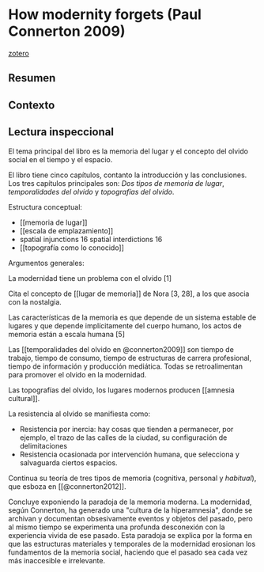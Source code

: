 # How modernity forgets (Paul Connerton 2009)
[zotero](zotero://select/items/@connerton2009)

## Resumen

## Contexto

## Lectura inspeccional

<!--Según el título, prefacio, epígrafe, solapa-->
El tema principal del libro es la memoria del lugar y el concepto del olvido social en el tiempo y el espacio.

<!--Según la tabla de contenido, índices, apéndices-->
El libro tiene cinco capítulos, contanto la introducción y las conclusiones. Los tres capítulos principales son: *Dos tipos de memoria de lugar*, *temporalidades del olvido* y *topografías del olvido*.

<!--según el escaneo de páginas-->
Estructura conceptual: 

- [[memoria de lugar]]
- [[escala de emplazamiento]]
- spatial injunctions 16 spatial interdictions 16 
- [[topografía como lo conocido]]

<!--Según la lectura rápida-->
Argumentos generales:

La modernidad tiene un problema con el olvido [1]

Cita el concepto de [[lugar de memoria]] de Nora [3, 28], a los que asocia con la nostalgia.

Las características de la memoria es que depende de un sistema estable de lugares y que depende implícitamente del cuerpo humano, los actos de memoria están a escala humana [5]

Las [[temporalidades del olvido en @connerton2009]] son tiempo de trabajo, tiempo de consumo, tiempo de estructuras de carrera profesional, tiempo de información y producción mediática. Todas se retroalimentan para promover el olvido en la modernidad.

Las topografías del olvido, los lugares modernos producen [[amnesia cultural]].

La resistencia al olvido se manifiesta como:

- Resistencia por inercia: hay cosas que tienden a permanecer, por ejemplo, el trazo de las calles de la ciudad, su configuración de delimitaciones
- Resistencia ocasionada por intervención humana, que selecciona y salvaguarda ciertos espacios.

Continua su teoría de tres tipos de memoria (cognitiva, personal y *habitual*), que esboza en [[@connerton2012]].

Concluye exponiendo la paradoja de la memoria moderna. La modernidad, según Connerton, ha generado una "cultura de la hiperamnesia", donde se archivan y documentan obsesivamente eventos y objetos del pasado, pero al mismo tiempo se experimenta una profunda desconexión con la experiencia vivida de ese pasado. Esta paradoja se explica por la forma en que las estructuras materiales y temporales de la modernidad erosionan los fundamentos de la memoria social, haciendo que el pasado sea cada vez más inaccesible e irrelevante.

